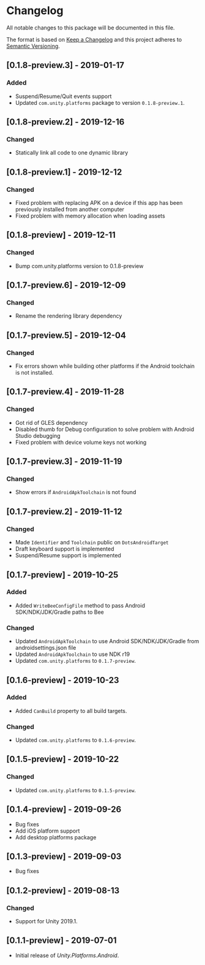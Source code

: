 # Changelog
All notable changes to this package will be documented in this file.

The format is based on [Keep a Changelog](http://keepachangelog.com/en/1.0.0/)
and this project adheres to [Semantic Versioning](http://semver.org/spec/v2.0.0.html).

## [0.1.8-preview.3] - 2019-01-17

### Added
* Suspend/Resume/Quit events support
* Updated `com.unity.platforms` package to version `0.1.8-preview.1`.

## [0.1.8-preview.2] - 2019-12-16

### Changed
* Statically link all code to one dynamic library

## [0.1.8-preview.1] - 2019-12-12

### Changed
* Fixed problem with replacing APK on a device if this app has been previously installed from another computer 
* Fixed problem with memory allocation when loading assets

## [0.1.8-preview] - 2019-12-11

### Changed
* Bump com.unity.platforms version to 0.1.8-preview

## [0.1.7-preview.6] - 2019-12-09

### Changed
* Rename the rendering library dependency 

## [0.1.7-preview.5] - 2019-12-04

### Changed
* Fix errors shown while building other platforms if the Android toolchain is not installed.

## [0.1.7-preview.4] - 2019-11-28

### Changed
* Got rid of GLES dependency
* Disabled thumb for Debug configuration to solve problem with Android Studio debugging
* Fixed problem with device volume keys not working

## [0.1.7-preview.3] - 2019-11-19

### Changed
* Show errors if `AndroidApkToolchain` is not found

## [0.1.7-preview.2] - 2019-11-12

### Changed
* Made `Identifier` and `Toolchain` public on `DotsAndroidTarget`
* Draft keyboard support is implemented
* Suspend/Resume support is implemented

## [0.1.7-preview] - 2019-10-25

### Added
* Added `WriteBeeConfigFile` method to pass Android SDK/NDK/JDK/Gradle paths to Bee

### Changed
* Updated `AndroidApkToolchain` to use Android SDK/NDK/JDK/Gradle from androidsettings.json file
* Updated `AndroidApkToolchain` to use NDK r19
* Updated `com.unity.platforms` to `0.1.7-preview`.

## [0.1.6-preview] - 2019-10-23

### Added
* Added `CanBuild` property to all build targets.

### Changed
* Updated `com.unity.platforms` to `0.1.6-preview`.

## [0.1.5-preview] - 2019-10-22

### Changed
* Updated `com.unity.platforms` to `0.1.5-preview`.

## [0.1.4-preview] - 2019-09-26
* Bug fixes  
* Add iOS platform support
* Add desktop platforms package

## [0.1.3-preview] - 2019-09-03

* Bug fixes  

## [0.1.2-preview] - 2019-08-13

### Changed

* Support for Unity 2019.1.

## [0.1.1-preview] - 2019-07-01

* Initial release of *Unity.Platforms.Android*.
